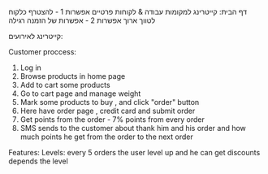 דף הבית:
קייטרינג למקומות עבודה & לקוחות פרטיים
אפשרות 1 - להצטרף כלקוח לטווך ארוך
אפשרות 2 - אפשרות של הזמנה רגילה

קייטרינג לאירועים:

Customer proccess:

1. Log in
2. Browse products in home page
3. Add to cart some products
4. Go to cart page and manage weight
5. Mark some products to buy , and click "order" button
6. Here have order page , credit card and submit order
7. Get points from the order - 7% points from every order
8. SMS sends to the customer about thank him and his order and how much points he get from the order to the next order

Features:
Levels: every 5 orders the user level up and he can get discounts
depends the level

